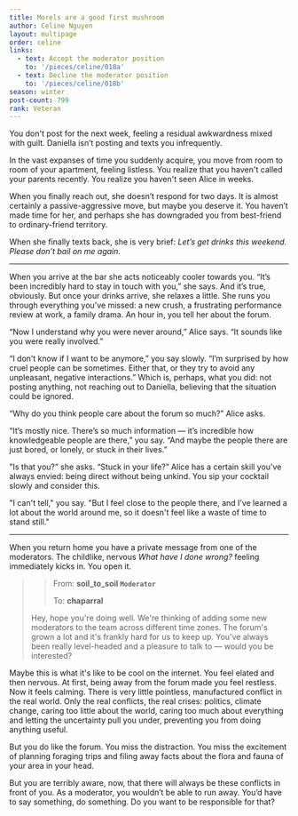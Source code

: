 ```yaml
---
title: Morels are a good first mushroom
author: Celine Nguyen
layout: multipage
order: celine
links:
  - text: Accept the moderator position
    to: '/pieces/celine/018a'
  - text: Decline the moderator position
    to: '/pieces/celine/018b'
season: winter
post-count: 799
rank: Veteran
---
```


You don't post for the next week, feeling a residual awkwardness mixed with guilt. Daniella isn’t posting and texts you infrequently.

In the vast expanses of time you suddenly acquire, you move from room to room of your apartment, feeling listless. You realize that you haven't called your parents recently. You realize you haven't seen Alice in weeks.

When you finally reach out, she doesn’t respond for two days. It is almost certainly a passive-aggressive move, but maybe you deserve it. You haven’t made time for her, and perhaps she has downgraded you from best-friend to ordinary-friend territory.

When she finally texts back, she is very brief: *Let’s get drinks this weekend. Please don’t bail on me again.*

---

When you arrive at the bar she acts noticeably cooler towards you. “It’s been incredibly hard to stay in touch with you,” she says. And it’s true, obviously. But once your drinks arrive, she relaxes a little. She runs you through everything you’ve missed: a new crush, a frustrating performance review at work, a family drama. An hour in, you tell her about the forum.

“Now I understand why you were never around,” Alice says. “It sounds like you were really involved.”

“I don’t know if I want to be anymore,” you say slowly. “I’m surprised by how cruel people can be sometimes. Either that, or they try to avoid any unpleasant, negative interactions.” Which is, perhaps, what you did: not posting anything, not reaching out to Daniella, believing that the situation could be ignored.

“Why do you think people care about the forum so much?” Alice asks.

“It’s mostly nice. There’s so much information — it’s incredible how knowledgeable people are there,” you say. “And maybe the people there are just bored, or lonely, or stuck in their lives.”

"Is that you?” she asks. “Stuck in your life?” Alice has a certain skill you’ve always envied: being direct without being unkind. You sip your cocktail slowly and consider this.

"I can't tell," you say. "But I feel close to the people there, and I’ve learned a lot about the world around me, so it doesn't feel like a waste of time to stand still."

---

When you return home you have a private message from one of the moderators. The childlike, nervous *What have I done wrong?* feeling immediately kicks in. You open it.

> > From: **soil_to_soil `Moderator`**
> >
> > To: **chaparral**
>
> Hey, hope you're doing well. We're thinking of adding some new moderators to the team across different time zones. The forum's grown a lot and it's frankly hard for us to keep up. You've always been really level-headed and a pleasure to talk to — would you be interested?

Maybe this is what it's like to be cool on the internet. You feel elated and then nervous. At first, being away from the forum made you feel restless. Now it feels calming. There is very little pointless, manufactured conflict in the real world. Only the real conflicts, the real crises: politics, climate change, caring too little about the world, caring too much about everything and letting the uncertainty pull you under, preventing you from doing anything useful.

But you do like the forum. You miss the distraction. You miss the excitement of planning foraging trips and filing away facts about the flora and fauna of your area in your head.

But you are terribly aware, now, that there will always be these conflicts in front of you. As a moderator, you wouldn’t be able to run away. You’d have to say something, do something. Do you want to be responsible for that?
